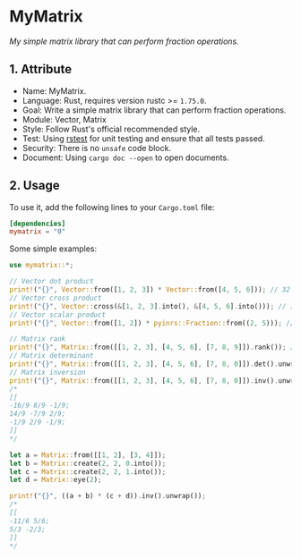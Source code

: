 # MyMatrix

_My simple matrix library that can perform fraction operations._

## 1. Attribute

- Name: MyMatrix.
- Language: Rust, requires version rustc >= `1.75.0`.
- Goal: Write a simple matrix library that can perform fraction operations.
- Module: Vector, Matrix
- Style: Follow Rust's official recommended style.
- Test: Using [rstest](https://crates.io/crates/rstest) for unit testing and ensure that all tests passed.
- Security: There is no `unsafe` code block.
- Document: Using `cargo doc --open` to open documents.

## 2. Usage

To use it, add the following lines to your `Cargo.toml` file:

```toml
[dependencies]
mymatrix = "0"
```

Some simple examples:

```rust
use mymatrix::*;

// Vector dot product
print!("{}", Vector::from([1, 2, 3]) * Vector::from([4, 5, 6])); // 32
// Vector cross product
print!("{}", Vector::cross(&[1, 2, 3].into(), &[4, 5, 6].into())); // [-3 6 -3]
// Vector scalar product
print!("{}", Vector::from([1, 2]) * pyinrs::Fraction::from((2, 5))); // [2/5 4/5]

// Matrix rank
print!("{}", Matrix::from([[1, 2, 3], [4, 5, 6], [7, 8, 9]]).rank()); // 2
// Matrix determinant
print!("{}", Matrix::from([[1, 2, 3], [4, 5, 6], [7, 8, 0]]).det().unwrap()); // 27
// Matrix inversion
print!("{}", Matrix::from([[1, 2, 3], [4, 5, 6], [7, 8, 0]]).inv().unwrap());
/*
[[
-16/9 8/9 -1/9;
14/9 -7/9 2/9;
-1/9 2/9 -1/9;
]]
*/

let a = Matrix::from([[1, 2], [3, 4]]);
let b = Matrix::create(2, 2, 0.into());
let c = Matrix::create(2, 2, 1.into());
let d = Matrix::eye(2);

print!("{}", ((a + b) * (c + d)).inv().unwrap());
/*
[[
-11/6 5/6;
5/3 -2/3;
]]
*/
```
